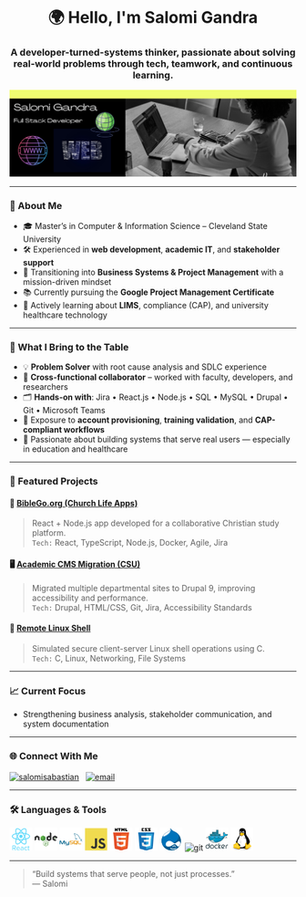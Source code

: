 <h1 align="center">🌍 Hello, I'm Salomi Gandra</h1>
<h3 align="center">A developer-turned-systems thinker, passionate about solving real-world problems through tech, teamwork, and continuous learning.</h3>

<div align="center">
    <img src="https://github.com/Salomigandra/Salomigandra/blob/main/Cover.png" alt="Banner Image">
</div>

---

### 🧩 About Me

- 🎓 Master’s in Computer & Information Science – Cleveland State University  
- 🛠️ Experienced in **web development**, **academic IT**, and **stakeholder support**
- 🎯 Transitioning into **Business Systems & Project Management** with a mission-driven mindset  
- 📚 Currently pursuing the **Google Project Management Certificate**  
- 🌱 Actively learning about **LIMS**, compliance (CAP), and university healthcare technology  

---

### 💼 What I Bring to the Table

- 💡 **Problem Solver** with root cause analysis and SDLC experience  
- 🤝 **Cross-functional collaborator** – worked with faculty, developers, and researchers  
- 🗂️ **Hands-on with**: Jira • React.js • Node.js • SQL • MySQL • Drupal • Git • Microsoft Teams  
- 🔐 Exposure to **account provisioning**, **training validation**, and **CAP-compliant workflows**  
- 🧠 Passionate about building systems that serve real users — especially in education and healthcare  

---

### 🚀 Featured Projects

#### 🧬 [BibleGo.org (Church Life Apps)](https://github.com/Salomigandra/biblego)
> React + Node.js app developed for a collaborative Christian study platform.  
> `Tech:` React, TypeScript, Node.js, Docker, Agile, Jira

#### 🖥️ [Academic CMS Migration (CSU)](https://github.com/Salomigandra/drupal-csu)
> Migrated multiple departmental sites to Drupal 9, improving accessibility and performance.  
> `Tech:` Drupal, HTML/CSS, Git, Jira, Accessibility Standards

#### 🐧 [Remote Linux Shell](https://github.com/Salomigandra/Shell)
> Simulated secure client-server Linux shell operations using C.  
> `Tech:` C, Linux, Networking, File Systems

---

### 📈 Current Focus

- Strengthening business analysis, stakeholder communication, and system documentation  

---

### 🌐 Connect With Me

<a href="https://linkedin.com/in/salomisabastian" target="blank"><img align="center" src="https://raw.githubusercontent.com/rahuldkjain/github-profile-readme-generator/master/src/images/icons/Social/linked-in-alt.svg" alt="salomisabastian" height="30" width="40" /></a>
&nbsp;
<a href="mailto:salomigandra234@gmail.com" target="blank"><img align="center" src="https://upload.wikimedia.org/wikipedia/commons/4/4e/Gmail_Icon.png" alt="email" height="30" width="40" /></a>

---

### 🛠️ Languages & Tools

<p align="left">
  <img src="https://raw.githubusercontent.com/devicons/devicon/master/icons/react/react-original-wordmark.svg" alt="react" width="40" height="40"/> 
  <img src="https://raw.githubusercontent.com/devicons/devicon/master/icons/nodejs/nodejs-original-wordmark.svg" alt="nodejs" width="40" height="40"/> 
  <img src="https://raw.githubusercontent.com/devicons/devicon/master/icons/mysql/mysql-original-wordmark.svg" alt="mysql" width="40" height="40"/> 
  <img src="https://raw.githubusercontent.com/devicons/devicon/master/icons/javascript/javascript-original.svg" alt="javascript" width="40" height="40"/>
  <img src="https://raw.githubusercontent.com/devicons/devicon/master/icons/html5/html5-original-wordmark.svg" alt="html5" width="40" height="40"/>
  <img src="https://raw.githubusercontent.com/devicons/devicon/master/icons/css3/css3-original-wordmark.svg" alt="css3" width="40" height="40"/>
  <img src="https://raw.githubusercontent.com/devicons/devicon/master/icons/drupal/drupal-original.svg" alt="drupal" width="40" height="40"/>
  <img src="https://www.vectorlogo.zone/logos/git-scm/git-scm-icon.svg" alt="git" width="40" height="40"/>
  <img src="https://raw.githubusercontent.com/devicons/devicon/master/icons/docker/docker-original-wordmark.svg" alt="docker" width="40" height="40"/>
  <img src="https://raw.githubusercontent.com/devicons/devicon/master/icons/linux/linux-original.svg" alt="linux" width="40" height="40"/>
</p>

---

> “Build systems that serve people, not just processes.”  
> — Salomi
